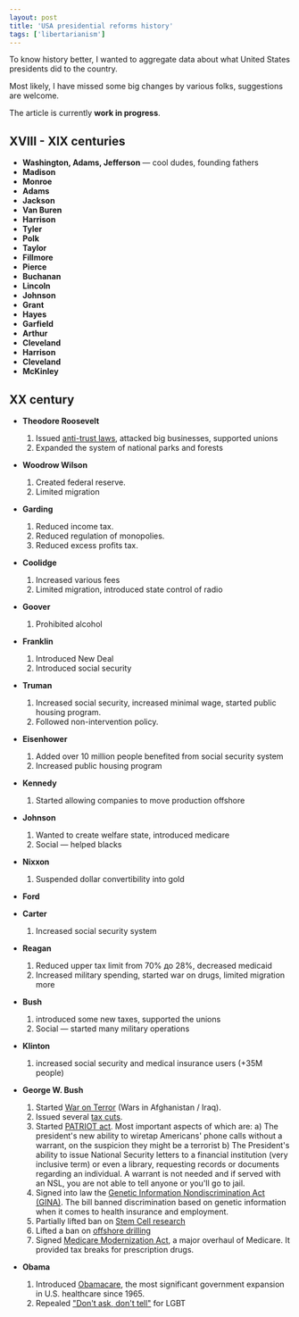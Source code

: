 ```yaml
---
layout: post
title: 'USA presidential reforms history'
tags: ['libertarianism']
---
```


To know history better, I wanted to aggregate data about
what United States presidents did to the country.

Most likely, I have missed some big changes by various folks,
suggestions are welcome.

The article is currently **work in progress**.

## XVIII - XIX centuries
* **Washington, Adams, Jefferson** — cool dudes, founding fathers
* **Madison**
* **Monroe**
* **Adams**
* **Jackson**
* **Van Buren**
* **Harrison**
* **Tyler**
* **Polk**
* **Taylor**
* **Fillmore**
* **Pierce**
* **Buchanan**
* **Lincoln**
* **Johnson**
* **Grant**
* **Hayes**
* **Garfield**
* **Arthur**
* **Cleveland**
* **Harrison**
* **Cleveland**
* **McKinley**

## XX century
* **Theodore Roosevelt**

    1. Issued [anti-trust laws](http://en.wikipedia.org/wiki/Sherman_Antitrust_Act), attacked big businesses, supported unions
    2. Expanded the system of national parks and forests

* **Woodrow Wilson**

    1. Created federal reserve.
    2. Limited migration

* **Garding**

    1. Reduced income tax.
    2. Reduced regulation of monopolies.
    3. Reduced excess profits tax.

* **Coolidge**

    1. Increased various fees
    2. Limited migration, introduced state control of radio

* **Goover**

    1. Prohibited alcohol

* **Franklin**

    1. Introduced New Deal
    2. Introduced social security

* **Truman**

    1. Increased social security, increased minimal wage, started public housing program.
    2. Followed non-intervention policy.

* **Eisenhower**

    1. Added over 10 million people benefited from social security system
    2. Increased public housing program

* **Kennedy**

    1. Started allowing companies to move production offshore

* **Johnson**

    1. Wanted to create welfare state, introduced medicare
    2. Social — helped blacks

* **Nixxon**

    1. Suspended dollar convertibility into gold

* **Ford**


* **Carter**

    1. Increased social security system

* **Reagan**

    1. Reduced upper tax limit from 70% до 28%, decreased medicaid
    2. Increased military spending, started war on drugs, limited migration more

* **Bush**

    1. introduced some new taxes, supported the unions
    2. Social — started many military operations

* **Klinton**

    1. increased social security and medical insurance users (+35M people)

* **George W. Bush**

    1. Started [War on Terror](http://en.wikipedia.org/wiki/War_on_Terror) (Wars in Afghanistan / Iraq).
    2. Issued several [tax cuts](http://en.wikipedia.org/wiki/Bush_tax_cuts).
    3. Started [PATRIOT act](http://en.wikipedia.org/wiki/Patriot_Act). Most important aspects of which are: a) The president's new ability to wiretap Americans' phone calls without a warrant, on the suspicion they might be a terrorist b) The President's ability to issue National Security letters to a financial institution (very inclusive term) or even a library, requesting records or documents regarding an individual. A warrant is not needed and if served with an NSL, you are not able to tell anyone or you'll go to jail.
    4. Signed into law the [Genetic Information Nondiscrimination Act (GINA)](http://en.wikipedia.org/wiki/Genetic_Information_Nondiscrimination_Act). The bill banned discrimination based on genetic information when it comes to health insurance and employment.
    5. Partially lifted ban on [Stem Cell research](http://en.wikipedia.org/wiki/George_w_bush#Stem_cell_research_and_first_use_of_veto_power)
    6. Lifted a ban on [offshore drilling](http://en.wikipedia.org/wiki/Offshore_drilling)
    7. Signed [Medicare Modernization Act](http://en.wikipedia.org/wiki/Medicare_Prescription_Drug,_Improvement,_and_Modernization_Act),
    a major overhaul of Medicare. It provided tax breaks for prescription drugs.

* **Obama**

    1. Introduced [Obamacare](http://en.wikipedia.org/wiki/Obamacare),
       the most significant government expansion in U.S. healthcare since 1965.
    2. Repealed ["Don't ask, don't tell"](http://en.wikipedia.org/wiki/Don't_ask,_don't_tell) for LGBT

